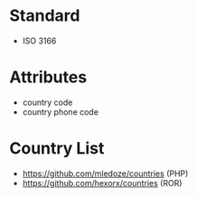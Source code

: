 # Standard
- ISO 3166

# Attributes
- country code
- country phone code

# Country List
- https://github.com/mledoze/countries (PHP)
- https://github.com/hexorx/countries (ROR)
